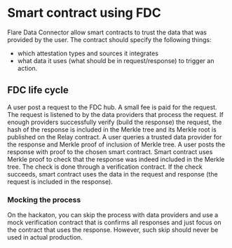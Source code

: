 # Smart contract using FDC

Flare Data Connector allow smart contracts to trust the data that was provided by the user.
The contract should specify the following things:

- which attestation types and sources it integrates
- what data it uses (what should be in request/response) to trigger an action.

## FDC life cycle

A user post a request to the FDC hub.
A small fee is paid for the request.
The request is listened to by the data providers that process the request.
If enough providers successfully verify (build the response) the request, the hash of the response is included in the Merkle tree and its Merkle root is published on the Relay contract.
A user queries a trusted data provider for the response and Merkle proof of inclusion of Merkle tree.
A user posts the response with proof to the chosen smart contract.
Smart contract uses Merkle proof to check that the response was indeed included in the Merkle tree. The check is done through a verification contract.
If the check succeeds, smart contract uses the data in the request and response (the request is included in the response).

### Mocking the process

On the hackaton, you can skip the process with data providers and use a mock verification contract that is confirms all responses and just focus on the contract that uses the response.
However, such skip should never be used in actual production.

